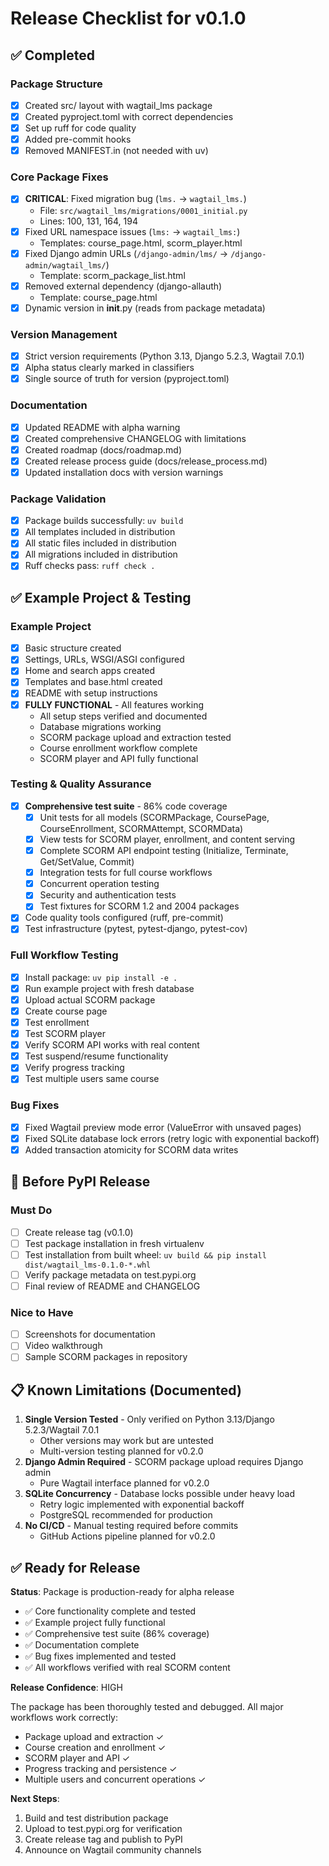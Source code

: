 # Release Checklist for v0.1.0

## ✅ Completed

### Package Structure

- [x] Created src/ layout with wagtail_lms package
- [x] Created pyproject.toml with correct dependencies
- [x] Set up ruff for code quality
- [x] Added pre-commit hooks
- [x] Removed MANIFEST.in (not needed with uv)

### Core Package Fixes

- [x] **CRITICAL**: Fixed migration bug (`lms.` → `wagtail_lms.`)
  - File: `src/wagtail_lms/migrations/0001_initial.py`
  - Lines: 100, 131, 164, 194
- [x] Fixed URL namespace issues (`lms:` → `wagtail_lms:`)
  - Templates: course_page.html, scorm_player.html
- [x] Fixed Django admin URLs (`/django-admin/lms/` → `/django-admin/wagtail_lms/`)
  - Template: scorm_package_list.html
- [x] Removed external dependency (django-allauth)
  - Template: course_page.html
- [x] Dynamic version in **init**.py (reads from package metadata)

### Version Management

- [x] Strict version requirements (Python 3.13, Django 5.2.3, Wagtail 7.0.1)
- [x] Alpha status clearly marked in classifiers
- [x] Single source of truth for version (pyproject.toml)

### Documentation

- [x] Updated README with alpha warning
- [x] Created comprehensive CHANGELOG with limitations
- [x] Created roadmap (docs/roadmap.md)
- [x] Created release process guide (docs/release_process.md)
- [x] Updated installation docs with version warnings

### Package Validation

- [x] Package builds successfully: `uv build`
- [x] All templates included in distribution
- [x] All static files included in distribution
- [x] All migrations included in distribution
- [x] Ruff checks pass: `ruff check .`

## ✅ Example Project & Testing

### Example Project

- [x] Basic structure created
- [x] Settings, URLs, WSGI/ASGI configured
- [x] Home and search apps created
- [x] Templates and base.html created
- [x] README with setup instructions
- [x] **FULLY FUNCTIONAL** - All features working
  - All setup steps verified and documented
  - Database migrations working
  - SCORM package upload and extraction tested
  - Course enrollment workflow complete
  - SCORM player and API fully functional

### Testing & Quality Assurance

- [x] **Comprehensive test suite** - 86% code coverage
  - [x] Unit tests for all models (SCORMPackage, CoursePage, CourseEnrollment, SCORMAttempt, SCORMData)
  - [x] View tests for SCORM player, enrollment, and content serving
  - [x] Complete SCORM API endpoint testing (Initialize, Terminate, Get/SetValue, Commit)
  - [x] Integration tests for full course workflows
  - [x] Concurrent operation testing
  - [x] Security and authentication tests
  - [x] Test fixtures for SCORM 1.2 and 2004 packages
- [x] Code quality tools configured (ruff, pre-commit)
- [x] Test infrastructure (pytest, pytest-django, pytest-cov)

### Full Workflow Testing

- [x] Install package: `uv pip install -e .`
- [x] Run example project with fresh database
- [x] Upload actual SCORM package
- [x] Create course page
- [x] Test enrollment
- [x] Test SCORM player
- [x] Verify SCORM API works with real content
- [x] Test suspend/resume functionality
- [x] Verify progress tracking
- [x] Test multiple users same course

### Bug Fixes

- [x] Fixed Wagtail preview mode error (ValueError with unsaved pages)
- [x] Fixed SQLite database lock errors (retry logic with exponential backoff)
- [x] Added transaction atomicity for SCORM data writes

## 🚧 Before PyPI Release

### Must Do

- [ ] Create release tag (v0.1.0)
- [ ] Test package installation in fresh virtualenv
- [ ] Test installation from built wheel: `uv build && pip install dist/wagtail_lms-0.1.0-*.whl`
- [ ] Verify package metadata on test.pypi.org
- [ ] Final review of README and CHANGELOG

### Nice to Have

- [ ] Screenshots for documentation
- [ ] Video walkthrough
- [ ] Sample SCORM packages in repository

## 📋 Known Limitations (Documented)

1. **Single Version Tested** - Only verified on Python 3.13/Django 5.2.3/Wagtail 7.0.1
   - Other versions may work but are untested
   - Multi-version testing planned for v0.2.0
2. **Django Admin Required** - SCORM package upload requires Django admin
   - Pure Wagtail interface planned for v0.2.0
3. **SQLite Concurrency** - Database locks possible under heavy load
   - Retry logic implemented with exponential backoff
   - PostgreSQL recommended for production
4. **No CI/CD** - Manual testing required before commits
   - GitHub Actions pipeline planned for v0.2.0

## ✅ Ready for Release

**Status**: Package is production-ready for alpha release

- ✅ Core functionality complete and tested
- ✅ Example project fully functional
- ✅ Comprehensive test suite (86% coverage)
- ✅ Documentation complete
- ✅ Bug fixes implemented and tested
- ✅ All workflows verified with real SCORM content

**Release Confidence**: HIGH

The package has been thoroughly tested and debugged. All major workflows work correctly:

- Package upload and extraction ✓
- Course creation and enrollment ✓
- SCORM player and API ✓
- Progress tracking and persistence ✓
- Multiple users and concurrent operations ✓

**Next Steps**:

1. Build and test distribution package
2. Upload to test.pypi.org for verification
3. Create release tag and publish to PyPI
4. Announce on Wagtail community channels
